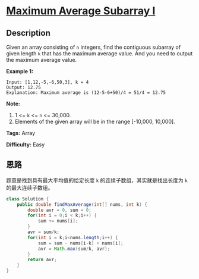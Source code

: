 # [Maximum Average Subarray I][title]

## Description

Given an array consisting of `n` integers, find the contiguous subarray of given length `k` that has the maximum average value. And you need to output the maximum average value.

**Example 1:**

```
Input: [1,12,-5,-6,50,3], k = 4
Output: 12.75
Explanation: Maximum average is (12-5-6+50)/4 = 51/4 = 12.75
```

**Note:**

1. 1 <= `k` <= `n` <= 30,000.
2. Elements of the given array will be in the range [-10,000, 10,000].

**Tags:** Array

**Difficulty:** Easy

## 思路

题意是找到具有最大平均值的给定长度 `k` 的连续子数组，其实就是找出长度为 `k` 的最大连续子数组。

``` java
class Solution {
    public double findMaxAverage(int[] nums, int k) {
        double avr = 0, sum = 0;
        for(int i = 0;i < k;i++) {
            sum += nums[i];
        }
        avr = sum/k;
        for(int i = k;i<nums.length;i++) {
            sum = sum - nums[i-k] + nums[i];
            avr = Math.max(sum/k, avr);
        }
        return avr;
    }
}
```



[title]: https://leetcode.com/problems/maximum-average-subarray-i
